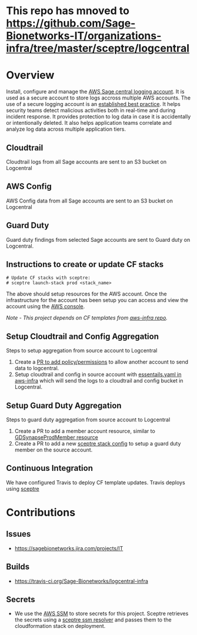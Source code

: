 # This repo has mnoved to https://github.com/Sage-Bionetworks-IT/organizations-infra/tree/master/sceptre/logcentral


# Overview
Install, configure and manage the
[AWS Sage central logging account](https://sagebionetworks.jira.com/wiki/spaces/IT/pages/577044503/Sage+AWS+Logging).
It is used as a secure account to store logs accross multiple AWS accounts.
The use of a secure logging account is an [established best practice](https://aws.amazon.com/blogs/architecture/central-logging-in-multi-account-environments).
It helps security teams detect malicious activities both in real-time and during incident response.
It provides protection to log data in case it is accidentally or intentionally deleted.  It also
helps application teams correlate and analyze log data across multiple application tiers.

## Cloudtrail
Cloudtrail logs from all Sage accounts are sent to an S3 bucket on Logcentral

## AWS Config
AWS Config data from all Sage accounts are sent to an S3 bucket on Logcentral 

## Guard Duty
Guard duty findings from selected Sage accounts are sent to Guard duty on Logcentral.

## Instructions to create or update CF stacks

```
# Update CF stacks with sceptre:
# sceptre launch-stack prod <stack_name>
```

The above should setup resources for the AWS account.  Once the infrastructure
for the account has been setup you can access and view the account using the
[AWS console](https://AWS-account-ID-or-alias.signin.aws.amazon.com/console).

*Note - This project depends on CF templates from [aws-infra repo](https://github.com/Sage-Bionetworks/aws-infra).*

## Setup Cloudtrail and Config Aggregation
Steps to setup aggregation from source account to Logcentral
 1. Create a [PR to add policy/permissions](https://github.com/Sage-Bionetworks/logcentral-infra/pull/23)
    to allow another account to send data to logcentral.
 2. Setup cloudtrail and config in source account with [essentails.yaml in aws-infra](https://github.com/Sage-Bionetworks/aws-infra/blob/master/templates/essentials.yaml)
    which will send the logs to a cloudtrail and config bucket in Logcentral.


## Setup Guard Duty Aggregation
Steps to guard duty aggregation from source account to Logcentral
 1. Create a PR to add a member account resource, similar to
    [GDSynapseProdMember resource](https://github.com/Sage-Bionetworks/logcentral-infra/blob/master/templates/GuardDutyMaster.yaml)
 2. Create a PR to add a new [sceptre stack config](https://github.com/Sage-Bionetworks/synapseprod-infra/pull/9)
    to setup a guard duty member on the source account. 
    

## Continuous Integration
We have configured Travis to deploy CF template updates.  Travis deploys using
[sceptre](https://sceptre.cloudreach.com/latest/about.html)

# Contributions

## Issues
* https://sagebionetworks.jira.com/projects/IT

## Builds
* https://travis-ci.org/Sage-Bionetworks/logcentral-infra

## Secrets
* We use the [AWS SSM](https://docs.aws.amazon.com/systems-manager/latest/userguide/systems-manager-paramstore.html)
to store secrets for this project.  Sceptre retrieves the secrets using
a [sceptre ssm resolver](https://github.com/cloudreach/sceptre/tree/v1/contrib/ssm-resolver)
and passes them to the cloudformation stack on deployment.

